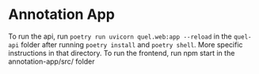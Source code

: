# Annotation App

To run the api, run `poetry run uvicorn quel.web:app --reload` in the `quel-api` folder after running `poetry install` and `poetry shell`. More specific instructions in that directory.
To run the frontend, run npm start in the annotation-app/src/ folder 
